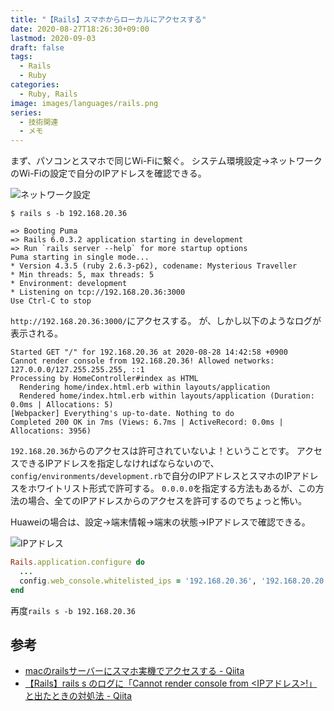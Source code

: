 ```yaml
---
title: "【Rails】スマホからローカルにアクセスする"
date: 2020-08-27T18:26:30+09:00
lastmod: 2020-09-03
draft: false
tags:
  - Rails
  - Ruby
categories:
  - Ruby, Rails
image: images/languages/rails.png
series:
  - 技術関連
  - メモ
---
```


まず、パソコンとスマホで同じWi-Fiに繋ぐ。
システム環境設定→ネットワークのWi-Fiの設定で自分のIPアドレスを確認できる。

![ネットワーク設定](/images/posts/2020/0827.png)

```
$ rails s -b 192.168.20.36

=> Booting Puma
=> Rails 6.0.3.2 application starting in development
=> Run `rails server --help` for more startup options
Puma starting in single mode...
* Version 4.3.5 (ruby 2.6.3-p62), codename: Mysterious Traveller
* Min threads: 5, max threads: 5
* Environment: development
* Listening on tcp://192.168.20.36:3000
Use Ctrl-C to stop
```

`http://192.168.20.36:3000/`にアクセスする。
が、しかし以下のようなログが表示される。

```
Started GET "/" for 192.168.20.36 at 2020-08-28 14:42:58 +0900
Cannot render console from 192.168.20.36! Allowed networks: 127.0.0.0/127.255.255.255, ::1
Processing by HomeController#index as HTML
  Rendering home/index.html.erb within layouts/application
  Rendered home/index.html.erb within layouts/application (Duration: 0.0ms | Allocations: 5)
[Webpacker] Everything's up-to-date. Nothing to do
Completed 200 OK in 7ms (Views: 6.7ms | ActiveRecord: 0.0ms | Allocations: 3956)
```

`192.168.20.36`からのアクセスは許可されていないよ！ということです。
アクセスできるIPアドレスを指定しなければならないので、`config/environments/development.rb`で自分のIPアドレスとスマホのIPアドレスをホワイトリスト形式で許可する。
`0.0.0.0`を指定する方法もあるが、この方法の場合、全てのIPアドレスからのアクセスを許可するのでちょっと怖い。

Huaweiの場合は、設定→端末情報→端末の状態→IPアドレスで確認できる。

![IPアドレス](/images/posts/2020/0827-2.png)

```rb:config/environments/development.rb
Rails.application.configure do
  ...
  config.web_console.whitelisted_ips = '192.168.20.36', '192.168.20.20'
end
```

再度`rails s -b 192.168.20.36`


## 参考

- [macのrailsサーバーにスマホ実機でアクセスする \- Qiita](https://qiita.com/takahi5/items/8e03f12bec7def84fc52)
- [【Rails】rails s のログに「Cannot render console from <IPアドレス>\!」と出たときの対処法 \- Qiita](https://qiita.com/terufumi1122/items/73da039e6fc90ee0a63f)
